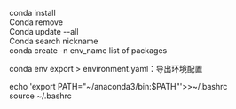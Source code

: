 conda install  
Conda remove  
Conda update --all  
Conda search nickname  
conda create -n env_name list of packages
 
conda env export > environment.yaml：导出环境配置
   

echo 'export PATH="~/anaconda3/bin:$PATH"'>>~/.bashrc  
source ~/.bashrc